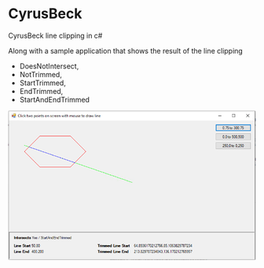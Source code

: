 # CyrusBeck
CyrusBeck line clipping in c#

Along with a sample application that shows the result of the line clipping

* DoesNotIntersect,
* NotTrimmed,
* StartTrimmed,
* EndTrimmed,
* StartAndEndTrimmed

![Example screen shot](/ScreenShot.PNG)
